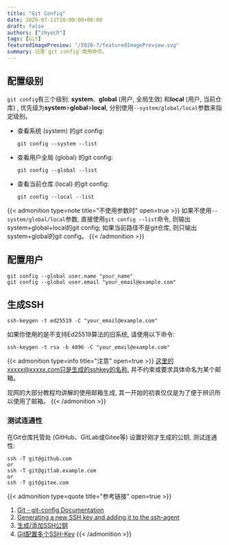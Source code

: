 ```yaml
---
title: "Git Config"
date: 2020-07-11T10:00:00+08:00
draft: false
authors: ["zhyoch"]
tags: [Git]
featuredImagePreview: "/2020-7/featuredImagePreview.svg"
summary: 记录`git config`常用命令。
---
```


## 配置级别

`git config`有三个级别: **system**、**global** (用户, 全局生效) 和**local** (用户, 当前仓库) , 优先级为**system**>**global**>**local**, 分别使用`--system/global/local`参数来指定级别。

- 查看系统 (system) 的git config: 

    ```shell
    git config --system --list
    ```

- 查看用户全局 (global) 的git config: 

    ```shell
    git config --global --list
    ```

- 查看当前仓库 (local) 的git config: 

    ```shell
    git config --local --list
    ```

{{< admonition type=note title="不使用参数时" open=true >}}
如果不使用`--system/global/local`参数, 直接使用`git config --list`命令, 则输出system+global+local的git config; 如果当前路径不是git仓库, 则只输出system+global的git config。
{{< /admonition >}}

## 配置用户

```shell
git config --global user.name "your_name"
git config --global user.email "your_email@example.com"
```

## 生成SSH

```shell
ssh-keygen -t ed25519 -C "your_email@example.com"
```

如果你使用的是不支持Ed25519算法的旧系统, 请使用以下命令: 

```shell
ssh-keygen -t rsa -b 4096 -C "your_email@example.com"
```

{{< admonition type=info title="注意" open=true >}}
这里的xxxxx@xxxxx.com只是生成的sshkey的名称, 并不约束或要求具体命名为某个邮箱。

现网的大部分教程均讲解的使用邮箱生成, 其一开始的初衷仅仅是为了便于辨识所以使用了邮箱。
{{< /admonition >}}

### 测试连通性

在Git仓库托管处 (GitHub、GitLab或Gitee等) 设置好刚才生成的公钥, 测试连通性: 

```shell
ssh -T git@github.com
or
ssh -T git@gitlab.example.com
or
ssh -T git@gitee.com
```

{{< admonition type=quote title="参考链接" open=true >}}
1. [Git - git-config Documentation](https://git-scm.com/docs/git-config)
2. [Generating a new SSH key and adding it to the ssh-agent](https://docs.github.com/en/authentication/connecting-to-github-with-ssh/generating-a-new-ssh-key-and-adding-it-to-the-ssh-agent)
3. [生成/添加SSH公钥](https://gitee.com/help/articles/4181#article-header0)
4. [Git配置多个SSH-Key](https://gitee.com/help/articles/4229#article-header0)
{{< /admonition >}}